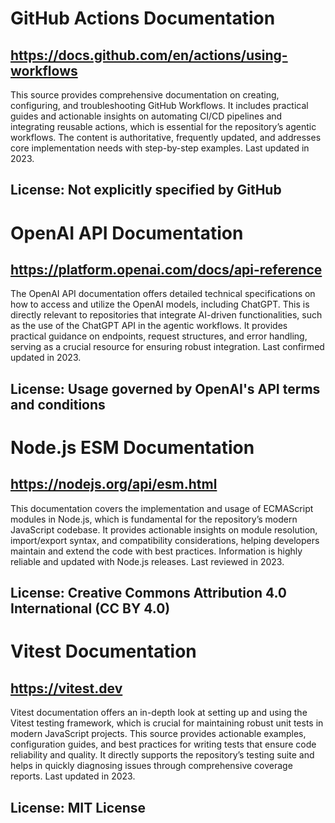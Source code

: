# GitHub Actions Documentation
## https://docs.github.com/en/actions/using-workflows
This source provides comprehensive documentation on creating, configuring, and troubleshooting GitHub Workflows. It includes practical guides and actionable insights on automating CI/CD pipelines and integrating reusable actions, which is essential for the repository’s agentic workflows. The content is authoritative, frequently updated, and addresses core implementation needs with step-by-step examples. Last updated in 2023. 

## License: Not explicitly specified by GitHub

# OpenAI API Documentation
## https://platform.openai.com/docs/api-reference
The OpenAI API documentation offers detailed technical specifications on how to access and utilize the OpenAI models, including ChatGPT. This is directly relevant to repositories that integrate AI-driven functionalities, such as the use of the ChatGPT API in the agentic workflows. It provides practical guidance on endpoints, request structures, and error handling, serving as a crucial resource for ensuring robust integration. Last confirmed updated in 2023.

## License: Usage governed by OpenAI's API terms and conditions

# Node.js ESM Documentation
## https://nodejs.org/api/esm.html
This documentation covers the implementation and usage of ECMAScript modules in Node.js, which is fundamental for the repository’s modern JavaScript codebase. It provides actionable insights on module resolution, import/export syntax, and compatibility considerations, helping developers maintain and extend the code with best practices. Information is highly reliable and updated with Node.js releases. Last reviewed in 2023.

## License: Creative Commons Attribution 4.0 International (CC BY 4.0)

# Vitest Documentation
## https://vitest.dev
Vitest documentation offers an in-depth look at setting up and using the Vitest testing framework, which is crucial for maintaining robust unit tests in modern JavaScript projects. This source provides actionable examples, configuration guides, and best practices for writing tests that ensure code reliability and quality. It directly supports the repository’s testing suite and helps in quickly diagnosing issues through comprehensive coverage reports. Last updated in 2023.

## License: MIT License